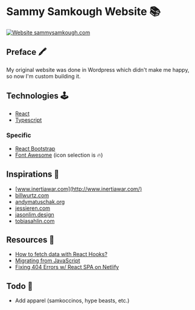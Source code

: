 # Sammy Samkough Website 📚

[![Website sammysamkough.com](https://img.shields.io/website-up-down-green-red/http/shields.io.svg)](http://sammysamkough.com)

## Preface 🖍️

My original website was done in Wordpress which didn't make me happy, so now I'm custom building it.

## Technologies 🕹️

- [React](https://reactjs.org/)
- [Typescript](https://www.typescriptlang.org/index.html)

### Specific

- [React Bootstrap](https://react-bootstrap.github.io/)
- [Font Awesome](https://github.com/FortAwesome/react-fontawesome) (icon selection is 🔥)

## Inspirations 🎉

- [www.inertiawar.com](http://www.inertiawar.com/)
- [billwurtz.com](https://billwurtz.com/)
- [andymatuschak.org](https://andymatuschak.org/)
- [jessieren.com](http://jessieren.com/)
- [jasonlim.design](http://jasonlim.design/)
- [tobiasahlin.com](https://tobiasahlin.com/)

## Resources 🔖

- [How to fetch data with React Hooks?](https://www.robinwieruch.de/react-hooks-fetch-data)
- [Migrating from JavaScript](https://www.typescriptlang.org/docs/handbook/migrating-from-javascript.html)
- [Fixing 404 Errors w/ React SPA on Netlify](https://stackoverflow.com/questions/58065603/netlify-renders-404-on-page-refresh-using-react-and-react-router)

## Todo 🔫

- Add apparel (samkoccinos, hype beasts, etc.)
